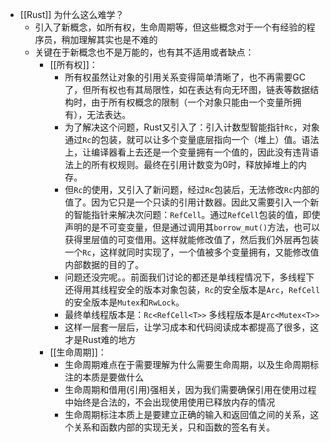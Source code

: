 - [[Rust]] 为什么这么难学？
	- 引入了新概念，如所有权，生命周期等，但这些概念对于一个有经验的程序员，稍加理解其实也是不难的
	- 关键在于新概念也不是万能的，也有其不适用或者缺点：
		- [[所有权]]：
			- 所有权虽然让对象的引用关系变得简单清晰了，也不再需要GC了，但所有权也有其局限性，如在表达有向无环图，链表等数据结构时，由于所有权概念的限制（一个对象只能由一个变量所拥有），无法表达。
			- 为了解决这个问题，Rust又引入了：引入计数型智能指针`Rc`，对象通过`Rc`的包装，就可以让多个变量底层指向一个（堆上）值。语法上，让编译器看上去还是一个变量拥有一个值的，因此没有违背语法上的所有权规则。最终在引用计数变为0时，释放掉堆上的内存。
			- 但`Rc`的使用，又引入了新问题，经过`Rc`包装后，无法修改`Rc`内部的值了。因为它只是一个只读的引用计数器。因此又需要引入一个新的智能指针来解决次问题：`RefCell`。通过`RefCell`包装的值，即使声明的是不可变变量，但是通过调用其`borrow_mut()`方法，也可以获得里层值的可变借用。这样就能修改值了，然后我们外层再包装一个`Rc`，这样就同时实现了，一个值被多个变量拥有，又能修改值内部数据的目的了。
			- 问题还没完呢。。前面我们讨论的都还是单线程情况下，多线程下还得用其线程安全的版本对象包装，`Rc`的安全版本是`Arc`，`RefCell`的安全版本是`Mutex`和`RwLock`。
			- 最终单线程版本是：`Rc<RefCell<T>>` 多线程版本是`Arc<Mutex<T>>`
			- 这样一层套一层后，让学习成本和代码阅读成本都提高了很多，这才是Rust难的地方
		- [[生命周期]]：
			- 生命周期难点在于需要理解为什么需要生命周期，以及生命周期标注的本质是要做什么
			- 生命周期和借用(引用)强相关，因为我们需要确保引用在使用过程中始终是合法的，不会出现使用使用已释放内存的情况
			- 生命周期标注本质上是要建立正确的输入和返回值之间的关系，这个关系和函数内部的实现无关，只和函数的签名有关。